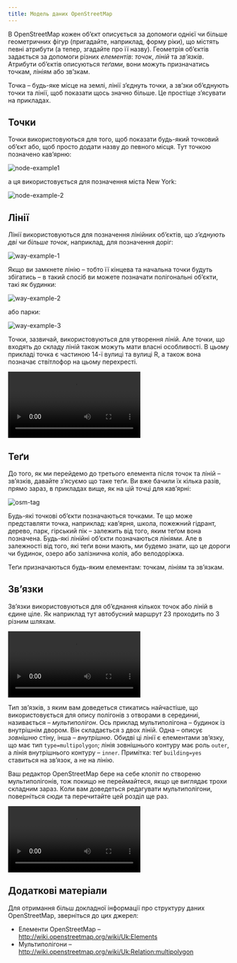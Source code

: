 ```yaml
---
title: Модель даних OpenStreetMap
---
```


В OpenStreetMap кожен обʼєкт описується за допомоги однієї чи більше геометричних фігур (пригадайте, наприклад, форму ріки), що містять певні атрибути (а тепер, згадайте про її назву). Геометрія обʼєктів задається за допомоги різних *елементів*: *точок*, *ліній* та *звʼязків*. Атрибути обʼєктів описуються *теґами*, вони можуть призначатись точкам, лініям або звʼзкам.

Точка – будь-яке місце на землі, лінії зʼєднуть точки, а звʼзки обʼєднують точки та лінії, щоб показати щось значно більше. Це простіще зʼясувати на прикладах.

## Точки

Точки використовуються для того, щоб показати будь-який точковий обʼєкт або, щоб просто додати назву до певного місця. Тут точкою позначено кавʼярню:

![node-example1]({{site.baseurl}}/uk/images/node-example1.png)

а ця використовується для позначення міста New York:

![node-example-2]({{site.baseurl}}/uk/images/node-example2.png)

## Лінії

Лінії використовуються для позначення лінійних обʼєктів, що *зʼєднують дві чи більше точок*, наприклад, для позначення доріг:

![way-example-1]({{site.baseurl}}/uk/images/way-example-1.png)

Якщо ви замкнете лінію – тобто її кінцева та начальна точки будуть збігатись – в такий спосіб ви можете позначати полігональні обʼєкти, такі як будинки:

![way-example-2]({{site.baseurl}}/uk/images/way-example-2.png)

або парки:

![way-example-3]({{site.baseurl}}/uk/images/way-example-3.png)

Точки, зазвичай, використовуються для утворення ліній. Але точки, що входять до складу ліній також можуть мати власні особливості. В цьому прикладі точка є частиною 14-ї вулиці та вулиці R, а також вона позначає ствітлофор на цьому перехресті.


<!-- ![way-example-4]({{site.baseurl}}/images/way-example-4.gif) -->
<div class="video space-bottom4">
  <p>
    <video autoplay loop>
      <source type="video/mp4" src="{{site.baseurl}}/uk/images/way-example-4.mp4"></source>
      Your browser does not support the video element.
    </video>
  </p>
</div>

## Теґи

До того, як ми перейдемо до третього елемента після точок та ліній – звʼязків, давайте зʼясуємо що таке теґи. Ви вже бачили їх кілька разів, прямо зараз, в прикладах вище, як на цій точці для кавʼярні:

![osm-tag]({{site.baseurl}}/uk/images/osm-tag.png)

Будь-які точкові обʼєкти позначаються точками. Те що може представляти точка, наприклад: кавʼярня, школа, пожежний гідрант, дерево, парк, гірський пік – залежить від того, яким теґом вона позначена. Будь-які лінійні обʼєкти позначаються лініями. Але в залежності від того, які теґи вони мають, ми будемо знати, що це дороги чи будинок, озеро або залізнична колія, або велодоріжка.

Теґи призначаються будь-яким елементам: точкам, лініям та звʼязкам.

## Звʼязки

Звʼязки використовуються для обʼєднання кількох точок або ліній в єдине ціле. Як наприклад тут автобусний маршрут 23 проходить по 3 різним шляхам.

<!-- ![relations]({{site.baseurl}}/images/relations.gif) -->
<div class="video space-bottom4">
  <p>
    <video autoplay loop>
      <source type="video/webm; codecs=vp8,vorbis" src="{{site.baseurl}}/uk/images/relations.webm"></source>
      <source type="video/mp4" src="{{site.baseurl}}/uk/images/relations.mov"></source>
      Your browser does not support the video element.
    </video>
  </p>
</div>

Тип звʼязків, з яким вам доведеться стикатись найчастіше, що використовується для опису полігонів з отворами в серединиі, називається – *мультиполігон*. Ось приклад мультиполігона – будинок із внутрішнім двором. Він складається з двох ліній. Одна – описує *зовнішню* стіну, інша – *внутрішню*. Обидві ці лінії є елементами звʼязку, що має тип `type=multipolygon`; лінія зовнішнього контуру має роль `outer`, а лінія внутрішнього контуру – `inner`. Примітка: теґ `building=yes` ставиться на звʼязок, а не на лінію.

Ваш редактор OpenStreetMap бере на себе клопіт по створеню мультиполігонів, тож покищо не переймайтеся, якщо це виглядає трохи складним зараз. Коли вам доведеться редагувати мультиполігони, поверніться сюди та перечитайте цей розділ ще раз.


<!-- ![multipolygon]({{site.baseurl}}/images/multipolygon.gif) -->
<div class="video space-bottom4">
  <p>
    <video autoplay loop>
      <source type="video/webm; codecs=vp8,vorbis" src="{{site.baseurl}}/uk/images/multipolygon.webm"></source>
      <source type="video/mp4" src="{{site.baseurl}}/uk/images/multipolygon.mov"></source>
      Your browser does not support the video element.
    </video>
  </p>
</div>

## Додаткові матеріали

Для отримання більш докладної інформації про структуру даних OpenStreetMap, зверніться до цих джерел:

- Елементи OpenStreetMap – <http://wiki.openstreetmap.org/wiki/Uk:Elements>
- Мультиполігони – <http://wiki.openstreetmap.org/wiki/Uk:Relation:multipolygon>
